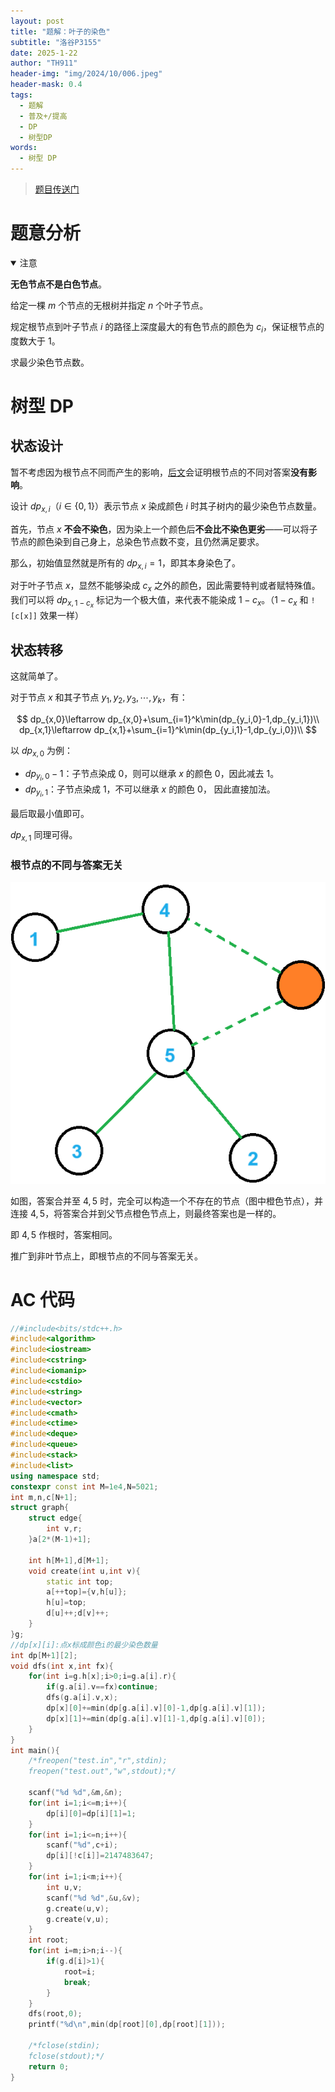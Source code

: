 ```yaml
---
layout: post
title: "题解：叶子的染色"
subtitle: "洛谷P3155"
date: 2025-1-22
author: "TH911"
header-img: "img/2024/10/006.jpeg"
header-mask: 0.4
tags:
  - 题解
  - 普及+/提高
  - DP
  - 树型DP
words:
  - 树型 DP
---
```


> [题目传送门](https://www.luogu.com.cn/problem/P3155)

# 题意分析

<details class="warning" open>
    <summary>注意</summary>
    <p>
        <b>无色节点不是白色节点</b>。
    </p>
</details>

给定一棵 $m$ 个节点的无根树并指定 $n$ 个叶子节点。

规定根节点到叶子节点 $i$ 的路径上深度最大的有色节点的颜色为 $c_i$，保证根节点的度数大于 $1$。

求最少染色节点数。

# 树型 DP

## 状态设计

暂不考虑因为根节点不同而产生的影响，[后文](#根节点的不同与答案无关)会证明根节点的不同对答案**没有影响**。

设计 $dp_{x,i}$（$i\in\{0,1\}$）表示节点 $x$ 染成颜色 $i$ 时其子树内的最少染色节点数量。

首先，节点 $x$ **不会不染色**，因为染上一个颜色后**不会比不染色更劣**——可以将子节点的颜色染到自己身上，总染色节点数不变，且仍然满足要求。

那么，初始值显然就是所有的 $dp_{x,i}=1$，即其本身染色了。

对于叶子节点 $x$，显然不能够染成 $c_x$ 之外的颜色，因此需要特判或者赋特殊值。我们可以将 $dp_{x,1-c_x}$ 标记为一个极大值，来代表不能染成 $1-c_x$。（$1-c_x$ 和 `![c[x]]` 效果一样）

## 状态转移

这就简单了。

对于节点 $x$ 和其子节点 $y_1,y_2,y_3,\cdots,y_k$，有：

$$
dp_{x,0}\leftarrow dp_{x,0}+\sum_{i=1}^k\min(dp_{y_i,0}-1,dp_{y_i,1})\\
dp_{x,1}\leftarrow dp_{x,1}+\sum_{i=1}^k\min(dp_{y_i,1}-1,dp_{y_i,0})\\
$$

以 $dp_{x,0}$ 为例：

* $dp_{y_i,0}-1$：子节点染成 $0$，则可以继承 $x$ 的颜色 $0$，因此减去 $1$。
* $dp_{y_i,1}$：子节点染成 $1$，不可以继承 $x$ 的颜色 $0$， 因此直接加法。

最后取最小值即可。

$dp_{x,1}$ 同理可得。

### 根节点的不同与答案无关

![](/img/2025/01/025.png)

如图，答案合并至 $4,5$ 时，完全可以构造一个不存在的节点（图中橙色节点），并连接 $4,5$，将答案合并到父节点橙色节点上，则最终答案也是一样的。

即 $4,5$ 作根时，答案相同。

推广到非叶节点上，即根节点的不同与答案无关。

# AC 代码

```cpp
//#include<bits/stdc++.h>
#include<algorithm>
#include<iostream>
#include<cstring>
#include<iomanip>
#include<cstdio>
#include<string>
#include<vector>
#include<cmath>
#include<ctime>
#include<deque>
#include<queue>
#include<stack>
#include<list>
using namespace std;
constexpr const int M=1e4,N=5021;
int m,n,c[N+1];
struct graph{
	struct edge{
		int v,r;
	}a[2*(M-1)+1];
	
	int h[M+1],d[M+1];
	void create(int u,int v){
		static int top;
		a[++top]={v,h[u]};
		h[u]=top;
		d[u]++;d[v]++;
	}
}g;
//dp[x][i]:点x标成颜色i的最少染色数量 
int dp[M+1][2];
void dfs(int x,int fx){
	for(int i=g.h[x];i>0;i=g.a[i].r){
		if(g.a[i].v==fx)continue;
		dfs(g.a[i].v,x);
		dp[x][0]+=min(dp[g.a[i].v][0]-1,dp[g.a[i].v][1]);
		dp[x][1]+=min(dp[g.a[i].v][1]-1,dp[g.a[i].v][0]);
	}
}
int main(){
	/*freopen("test.in","r",stdin);
	freopen("test.out","w",stdout);*/
	
	scanf("%d %d",&m,&n);
	for(int i=1;i<=m;i++){
		dp[i][0]=dp[i][1]=1;
	}
	for(int i=1;i<=n;i++){
		scanf("%d",c+i);
		dp[i][!c[i]]=2147483647;
	}
	for(int i=1;i<m;i++){
		int u,v;
		scanf("%d %d",&u,&v);
		g.create(u,v);
		g.create(v,u);
	}
	int root;
	for(int i=m;i>n;i--){
		if(g.d[i]>1){
			root=i;
			break;
		}
	}
	dfs(root,0);
	printf("%d\n",min(dp[root][0],dp[root][1]));
	
	/*fclose(stdin);
	fclose(stdout);*/
	return 0;
}
```

